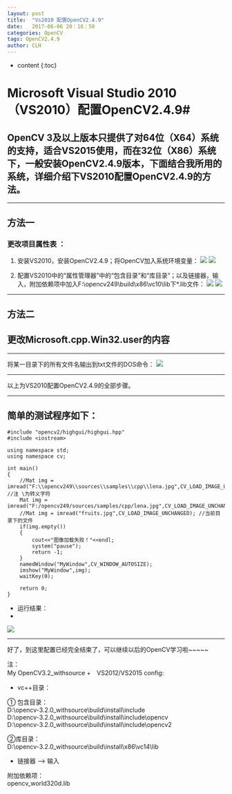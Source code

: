 ```yaml
---
layout: post
title:  "Vs2010 配置OpenCV2.4.9"
date:   2017-06-06 20：16：50
categories: OpenCV
tags: OpenCV2.4.9    
author: CLH
---
```


* content
{:toc}

# Microsoft Visual Studio 2010（VS2010）配置OpenCV2.4.9#
## OpenCV 3及以上版本只提供了对64位（X64）系统的支持，适合VS2015使用，而在32位（X86）系统下，一般安装OpenCV2.4.9版本，下面结合我所用的系统，详细介绍下VS2010配置OpenCV2.4.9的方法。 ##


----------

## 方法一 ##

### 更改项目属性表 ： ###
1. 安装VS2010，安装OpenCV2.4.9；将OpenCV加入系统环境变量：
![](http://i.imgur.com/lWUwQuF.jpg)
![](http://i.imgur.com/2uZ7X78.jpg)

2. 配置VS2010中的“属性管理器”中的“包含目录”和“库目录”；以及链接器，输入，附加依赖项中加入F:\opencv249\build\x86\vc10\lib下*.lib文件：
![](http://i.imgur.com/wRvC6JG.jpg)
![](http://i.imgur.com/EjVugep.jpg)



----------
## 方法二 ##
   
## 更改Microsoft.cpp.Win32.user的内容 ##


----------

将某一目录下的所有文件名输出到txt文件的DOS命令：
![](http://i.imgur.com/TQCtpTN.jpg)

----------
以上为VS2010配置OpenCV2.4.9的全部步骤。  

----------

 简单的测试程序如下：
-

	#include "opencv2/highgui/highgui.hpp"
	#include <iostream>
	
	using namespace std;
	using namespace cv;
	
	int main()
	{
		//Mat img = imread("F:\\opencv249\\sources\\samples\\cpp\\lena.jpg",CV_LOAD_IMAGE_UNCHANGED);	//注 \为转义字符
		Mat img = imread("F:/opencv249/sources/samples/cpp/lena.jpg",CV_LOAD_IMAGE_UNCHANGED);
		//Mat img = imread("fruits.jpg",CV_LOAD_IMAGE_UNCHANGED); //当前目录下的文件
		if(img.empty())
		{
			cout<<"图像加载失败！"<<endl;
			system("pause");
			return -1;
		}
		namedWindow("MyWindow",CV_WINDOW_AUTOSIZE);
		imshow("MyWindow",img);
		waitKey(0);
	
		return 0;
	}

- 运行结果：
- 
![](http://i.imgur.com/pBug97L.jpg)

----------
好了，到这里配置已经完全结束了，可以继续以后的OpenCV学习啦~~~~~       


注：    
My OpenCV3.2_withsource +　VS2012/VS2015 config:   

* vc++目录：

① 包含目录：     
D:\opencv-3.2.0_withsource\build\install\include    
D:\opencv-3.2.0_withsource\build\install\include\opencv         
D:\opencv-3.2.0_withsource\build\install\include\opencv2

②库目录：    
D:\opencv-3.2.0_withsource\build\install\x86\vc14\lib

* 链接器 ——> 输入

附加依赖项：   
opencv_world320d.lib